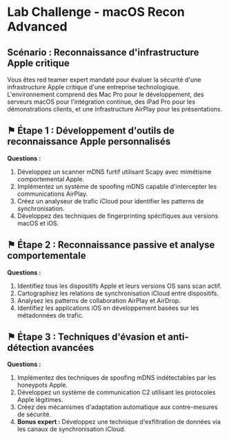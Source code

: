 # Lab Challenge - macOS Recon Advanced

## Scénario : Reconnaissance d'infrastructure Apple critique

Vous êtes red teamer expert mandaté pour évaluer la sécurité d'une infrastructure Apple critique d'une entreprise technologique. L'environnement comprend des Mac Pro pour le développement, des serveurs macOS pour l'intégration continue, des iPad Pro pour les démonstrations clients, et une infrastructure AirPlay pour les présentations.

## ⚑ Étape 1 : Développement d'outils de reconnaissance Apple personnalisés

**Questions :**
1. Développez un scanner mDNS furtif utilisant Scapy avec mimétisme comportemental Apple.
2. Implémentez un système de spoofing mDNS capable d'intercepter les communications AirPlay.
3. Créez un analyseur de trafic iCloud pour identifier les patterns de synchronisation.
4. Développez des techniques de fingerprinting spécifiques aux versions macOS et iOS.

## ⚑ Étape 2 : Reconnaissance passive et analyse comportementale

**Questions :**
1. Identifiez tous les dispositifs Apple et leurs versions OS sans scan actif.
2. Cartographiez les relations de synchronisation iCloud entre dispositifs.
3. Analysez les patterns de collaboration AirPlay et AirDrop.
4. Identifiez les applications iOS en développement basées sur les métadonnées de trafic.

## ⚑ Étape 3 : Techniques d'évasion et anti-détection avancées

**Questions :**
1. Implémentez des techniques de spoofing mDNS indétectables par les honeypots Apple.
2. Développez un système de communication C2 utilisant les protocoles Apple légitimes.
3. Créez des mécanismes d'adaptation automatique aux contre-mesures de sécurité.
4. **Bonus expert :** Développez une technique d'exfiltration de données via les canaux de synchronisation iCloud.

